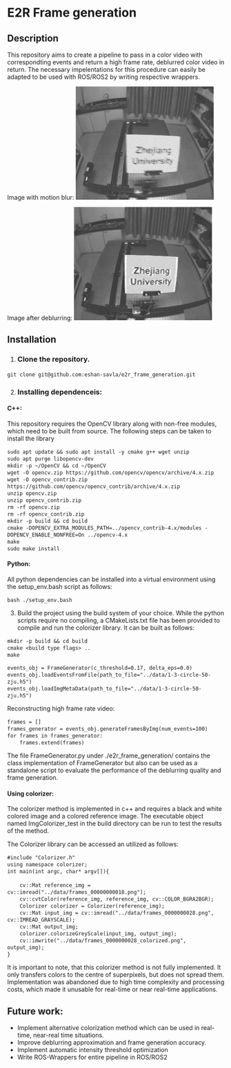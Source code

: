 # E2R Frame generation

## Description

This repository aims to create a pipeline to pass in a color video with correspondting events and return a high frame rate, deblurred color video in return. The necessary impelentations for this procedure can easily be adapted to be used with ROS/ROS2 by writing respective wrappers.

Image with motion blur:
![Blurred image](data/docu/blurred_circle_20.png)

Image after deblurring:
![De-blurred image](data/docu/deblurred_circle_20.png)

## Installation
1. ### Clone the repository.
```
git clone git@github.com:eshan-savla/e2r_frame_generation.git
```

2. ### Installing dependenceis:
#### C++:
This repository requires the OpenCV library along with non-free modules, which need to be built from source. The following steps can be taken to install the library
```
sudo apt update && sudo apt install -y cmake g++ wget unzip
sudo apt purge libopencv-dev
mkdir -p ~/OpenCV && cd ~/OpenCV
wget -O opencv.zip https://github.com/opencv/opencv/archive/4.x.zip
wget -O opencv_contrib.zip https://github.com/opencv/opencv_contrib/archive/4.x.zip
unzip opencv.zip
unzip opencv_contrib.zip
rm -rf opencv.zip
rm -rf opencv_contrib.zip
mkdir -p build && cd build
cmake -DOPENCV_EXTRA_MODULES_PATH=../opencv_contrib-4.x/modules -DOPENCV_ENABLE_NONFREE=On ../opencv-4.x
make
sudo make install
```

#### Python:
All python dependencies can be installed into a virtual environment using the setup_env.bash script as follows:
```
bash ./setup_env.bash
```

3. Build the project using the build system of your choice.
While the python scripts require no compiling, a CMakeLists.txt file has been provided to compile and run the colorizer library. It can be built as follows:
```
mkdir -p build && cd build
cmake <build type flags> ..
make
```

```
events_obj = FrameGenerator(c_threshold=0.17, delta_eps=0.0)
events_obj.loadEventsFromFile(path_to_file="../data/1-3-circle-50-zju.h5")
events_obj.loadImgMetaData(path_to_file="../data/1-3-circle-50-zju.h5")
```

Reconstructing high frame rate video:
```
frames = []
frames_generator = events_obj.generateFramesByImg(num_events=100)
for frames in frames_generator:
    frames.extend(frames)
```

The file FrameGenerator.py under ./e2r_frame_generation/ contains the class implementation of FrameGenerator but also can be used as a standalone script to evaluate the performance of the deblurring quality and frame generation.

#### Using colorizer:
The colorizer method is implemented in c++ and requires a black and white colored image and a colored reference image. The executable object named ImgColorizer_test in the build directory can be run to test the results of the method.

The Colorizer library can be accessed an utilized as follows:
```
#include "Colorizer.h"
using namespace colorizer;
int main(int argc, char* argv[]){

    cv::Mat reference_img = cv::imread("../data/frames_00000000018.png");
    cv::cvtColor(reference_img, reference_img, cv::COLOR_BGRA2BGR);
    Colorizer colorizer = Colorizer(reference_img);
    cv::Mat input_img = cv::imread("../data/frames_0000000028.png", cv::IMREAD_GRAYSCALE);
    cv::Mat output_img;
    colorizer.colorizeGreyScale(input_img, output_img);
    cv::imwrite("../data/frames_0000000028_colorized.png", output_img);
}
```

It is important to note, that this colorizer method is not fully implemented. It only transfers colors to the centre of superpixels, but does not spread them. Implementation was abandoned due to high time complexity and processing costs, which made it unusable for real-time or near real-time applications.

## Future work:
- Implement alternative colorization method which can be used in real-time, near-real time situations.
- Improve deblurring approximation and frame generation accuracy.
- Implement automatic intensity threshold optimization
- Write ROS-Wrappers for entire pipeline in ROS/ROS2
